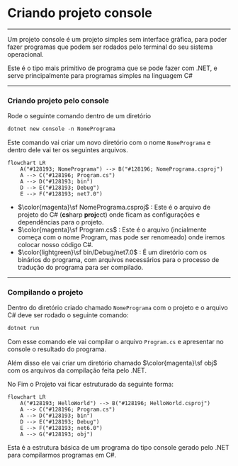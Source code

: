 # Criando projeto console
---
Um projeto console é um projeto simples sem interface gráfica, para poder fazer programas que podem ser rodados pelo terminal do seu sistema operacional.

Este é o tipo mais primitivo de programa que se pode fazer com .NET, e serve principalmente para programas simples na linguagem C#

---

### Criando projeto pelo console

Rode o seguinte comando dentro de um diretório

```powershell
dotnet new console -n NomePrograma
```

Este comando vai criar um novo diretório com o nome `NomePrograma` e dentro dele vai ter os seguintes arquivos.

```mermaid
flowchart LR
    A("#128193; NomePrograma") --> B("#128196; NomePrograma.csproj") 
    A --> C("#128196; Program.cs")
    A --> D("#128193; bin")
    D --> E("#128193; Debug")
    E --> F("#128193; net7.0")
```

* $\color{magenta}\sf NomePrograma.csproj$ : Este é o arquivo de projeto do C# (**cs**harp **proj**ect) onde ficam as configurações e dependências para o projeto.
* $\color{magenta}\sf Program.cs$ : Este é o arquivo (incialmente começa com o nome Program, mas pode ser renomeado) onde iremos colocar nosso código C#.
* $\color{lightgreen}\sf bin/Debug/net7.0$ : É um diretório com os binários do programa, com arquivos necessários para o processo de tradução do programa para ser compilado.

---

### Compilando o projeto

Dentro do diretório criado chamado `NomePrograma` com o projeto e o arquivo C# deve ser rodado o seguinte comando:

```powershell
dotnet run
```

Com esse comando ele vai compilar o arquivo `Program.cs` e apresentar no console o resultado do programa.

Além disso ele vai criar um diretório chamado  $\color{magenta}\sf obj$ com os arquivos da compilação feita pelo .NET.

No Fim o Projeto vai ficar estruturado da seguinte forma:

```mermaid
flowchart LR
    A("#128193; HelloWorld") --> B("#128196; HelloWorld.csproj") 
    A --> C("#128196; Program.cs")
    A --> D("#128193; bin")
    D --> E("#128193; Debug")
    E --> F("#128193; net6.0")
    A --> G("#128193; obj")
```

Esta é a estrutura básica de um programa do tipo console gerado pelo .NET para compilarmos programas em C#.